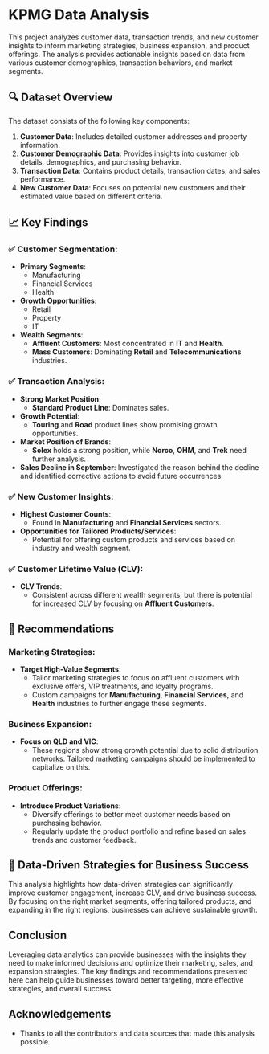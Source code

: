 # KPMG Data Analysis

This project analyzes customer data, transaction trends, and new customer insights to inform marketing strategies, business expansion, and product offerings. The analysis provides actionable insights based on data from various customer demographics, transaction behaviors, and market segments.

## 🔍 Dataset Overview

The dataset consists of the following key components:

1. **Customer Data**: Includes detailed customer addresses and property information.
2. **Customer Demographic Data**: Provides insights into customer job details, demographics, and purchasing behavior.
3. **Transaction Data**: Contains product details, transaction dates, and sales performance.
4. **New Customer Data**: Focuses on potential new customers and their estimated value based on different criteria.

## 📈 Key Findings

### ✅ Customer Segmentation:
- **Primary Segments**: 
  - Manufacturing
  - Financial Services
  - Health
- **Growth Opportunities**:
  - Retail
  - Property
  - IT
- **Wealth Segments**:
  - **Affluent Customers**: Most concentrated in **IT** and **Health**.
  - **Mass Customers**: Dominating **Retail** and **Telecommunications** industries.

### ✅ Transaction Analysis:
- **Strong Market Position**:
  - **Standard Product Line**: Dominates sales.
- **Growth Potential**:
  - **Touring** and **Road** product lines show promising growth opportunities.
- **Market Position of Brands**:
  - **Solex** holds a strong position, while **Norco**, **OHM**, and **Trek** need further analysis.
- **Sales Decline in September**: Investigated the reason behind the decline and identified corrective actions to avoid future occurrences.

### ✅ New Customer Insights:
- **Highest Customer Counts**: 
  - Found in **Manufacturing** and **Financial Services** sectors.
- **Opportunities for Tailored Products/Services**: 
  - Potential for offering custom products and services based on industry and wealth segment.

### ✅ Customer Lifetime Value (CLV):
- **CLV Trends**: 
  - Consistent across different wealth segments, but there is potential for increased CLV by focusing on **Affluent Customers**.

## 📝 Recommendations

### Marketing Strategies:
- **Target High-Value Segments**:
  - Tailor marketing strategies to focus on affluent customers with exclusive offers, VIP treatments, and loyalty programs.
  - Custom campaigns for **Manufacturing**, **Financial Services**, and **Health** industries to further engage these segments.

### Business Expansion:
- **Focus on QLD and VIC**:
  - These regions show strong growth potential due to solid distribution networks. Tailored marketing campaigns should be implemented to capitalize on this.
  
### Product Offerings:
- **Introduce Product Variations**: 
  - Diversify offerings to better meet customer needs based on purchasing behavior.
  - Regularly update the product portfolio and refine based on sales trends and customer feedback.
  
## 🚀 Data-Driven Strategies for Business Success

This analysis highlights how data-driven strategies can significantly improve customer engagement, increase CLV, and drive business success. By focusing on the right market segments, offering tailored products, and expanding in the right regions, businesses can achieve sustainable growth.

## Conclusion

Leveraging data analytics can provide businesses with the insights they need to make informed decisions and optimize their marketing, sales, and expansion strategies. The key findings and recommendations presented here can help guide businesses toward better targeting, more effective strategies, and overall success.

## Acknowledgements
- Thanks to all the contributors and data sources that made this analysis possible.
